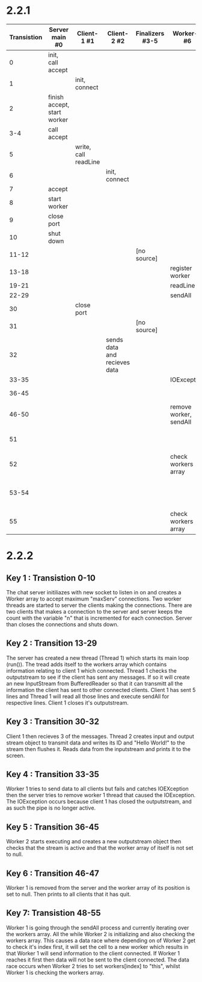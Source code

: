 # 2.2.1

| Transistion | Server main #0 | Client-1 #1 | Client-2 #2 | Finalizers #3-5 | Worker-1 #6 | Worker-2 #7 |
|---|---|---|---|---|---|---|
|0|init, call accept| | | | | |
|1| |init, connect| | | | |
|2|finish accept, start worker| | | | | |
|3-4|call accept| | | | | |
|5| |write, call readLine| | | | |
|6| | |init, connect| | | |
|7|accept| | | | | |
|8|start worker| | | | | |
|9|close port| | | | | |
|10|shut down| | | | | |
|11-12| | | |[no source]| | |
|13-18| | | | |register worker| |
|19-21| | | | |readLine| |
|22-29| | | | |sendAll| |
|30| |close port| | | | |
|31| | | |[no source]| | |
|32| | |sends data and recieves data| | | |
|33-35| | | | |IOException| |
|36-45| | | | | |register worker|
|46-50| | | | |remove worker, sendAll| |
|51| | | | | |check workers array|
|52| | | | |check workers array| |
|53-54| | | | | |workers array is null, set it to this|
|55| | | | |check workers array| |


# 2.2.2

## Key 1 : Transistion 0-10
The chat server initiliazes with new socket to listen in on and creates a Worker array to accept maximum "maxServ" connections. Two worker threads are started to server the clients making the connections. There are two clients that makes a connection to the server and server keeps the count with the variable "n" that is incremented for each connection. Server than closes the connections and shuts down.

## Key 2 : Transition 13-29
The server has created a new thread (Thread 1) which starts its main loop (run()). The tread adds itself to the workers array which contains information relating to client 1 which connected. Thread 1 checks the outputstream to see if the client has sent any messages. If so it will create an new InputStream from BufferedReader so that it can transmitt all the information the client has sent to other connected clients. Client 1 has sent 5 lines and Thread 1 will read all those lines and execute sendAll for respective lines. Client 1 closes it's outputstream.

## Key 3 : Transition 30-32 
Client 1 then recieves 3 of the messages. Thread 2 creates input and output stream object to transmit data and writes its ID and "Hello World!" to the stream then flushes it. Reads data from the inputstream and prints it to the screen.  

## Key 4 : Transition 33-35
Worker 1 tries to send data to all clients but fails and catches IOEXception then the server tries to remove worker 1 thread that caused the IOException. The IOException occurs because client 1 has closed the outputstream, and as such the pipe is no longer active.

## Key 5 : Transition 36-45
Worker 2 starts executing and creates a new outputstream object then checks that the stream is active and that the worker array of itself is not set to null.

## Key 6 : Transition 46-47
Worker 1 is removed from the server and the worker array of its position is set to null. Then prints to all clients that it has quit.

## Key 7: Transistion 48-55
Worker 1 is going through the sendAll process and currently iterating over the workers array. All the while Worker 2 is initializing and also checking the workers array. This causes a data race where depending on of Worker 2 get to check it's index first, it will set the cell to a new worker which results in that Worker 1 will send information to the client connected. If Worker 1 reaches it first then data will not be sent to the client connected. The data race occurs when Worker 2 tries to set workers[index] to "this", whilst Worker 1 is checking the workers array.